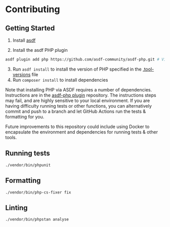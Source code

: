 # Contributing

## Getting Started

1. Install [asdf](https://asdf-vm.com)

2. Install the asdf PHP plugin

```bash
asdf plugin add php https://github.com/asdf-community/asdf-php.git # Visit that repository to see installation prerequisites
```

3. Run `asdf install` to install the version of PHP specified in the [.tool-versions](.tool-versions) file
4. Run `composer install` to install dependencies

Note that installing PHP via ASDF requires a number of dependencies. Instructions are in the [asdf-php plugin](https://github.com/asdf-community/asdf-php.git) repository. The instructions steps may fail, and are highly sensitive to your local environment. If you are having difficulty running tests or other functions, you can alternatively commit and push to a branch and let GitHub Actions run the tests & formatting for you.

Future improvements to this repository could include using Docker to encapsulate the environment and dependencies for running tests & other tools.

## Running tests

`./vendor/bin/phpunit`

## Formatting

`./vendor/bin/php-cs-fixer fix`

## Linting

`./vendor/bin/phpstan analyse`
